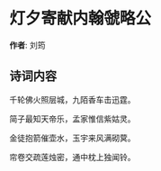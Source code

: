 # 灯夕寄献内翰虢略公

**作者**: 刘筠

## 诗词内容

千轮佛火照层城，九陌香车击迅霆。

简子最知天帝乐，孟家惟信紫姑灵。

金徒抱箭催壶水，玉宇来风满砌蓂。

帘卷交疏莲烛密，通中枕上独闻铃。

